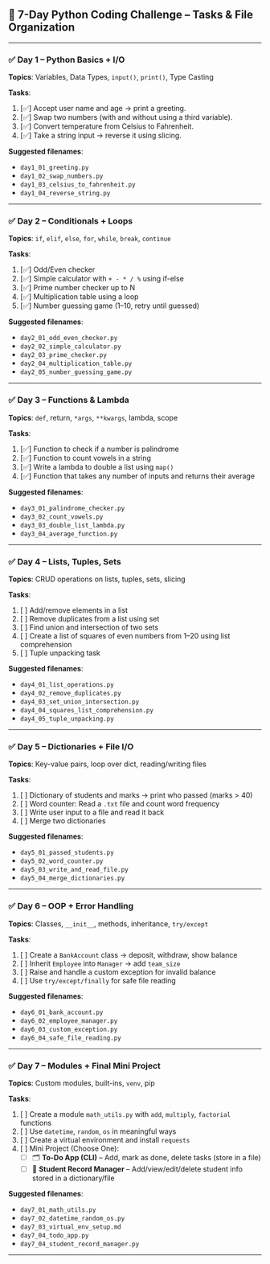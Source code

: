 ## 📅 7-Day Python Coding Challenge – Tasks & File Organization

---

### ✅ Day 1 – Python Basics + I/O

**Topics**: Variables, Data Types, `input()`, `print()`, Type Casting

**Tasks**:
1. [✅] Accept user name and age → print a greeting.
2. [✅] Swap two numbers (with and without using a third variable).
3. [✅] Convert temperature from Celsius to Fahrenheit.
4. [✅] Take a string input → reverse it using slicing.

**Suggested filenames**:
- `day1_01_greeting.py`  
- `day1_02_swap_numbers.py`  
- `day1_03_celsius_to_fahrenheit.py`  
- `day1_04_reverse_string.py`  

---

### ✅ Day 2 – Conditionals + Loops

**Topics**: `if`, `elif`, `else`, `for`, `while`, `break`, `continue`

**Tasks**:
1. [✅] Odd/Even checker
2. [✅] Simple calculator with `+ - * / %` using if-else
3. [✅] Prime number checker up to N
4. [✅] Multiplication table using a loop
5. [✅] Number guessing game (1–10, retry until guessed)

**Suggested filenames**:
- `day2_01_odd_even_checker.py`  
- `day2_02_simple_calculator.py`  
- `day2_03_prime_checker.py`  
- `day2_04_multiplication_table.py`  
- `day2_05_number_guessing_game.py`  

---

### ✅ Day 3 – Functions & Lambda

**Topics**: `def`, return, `*args`, `**kwargs`, lambda, scope

**Tasks**:
1. [✅] Function to check if a number is palindrome
2. [✅] Function to count vowels in a string
3. [✅] Write a lambda to double a list using `map()`
4. [✅] Function that takes any number of inputs and returns their average

**Suggested filenames**:
- `day3_01_palindrome_checker.py`  
- `day3_02_count_vowels.py`  
- `day3_03_double_list_lambda.py`  
- `day3_04_average_function.py`  

---

### ✅ Day 4 – Lists, Tuples, Sets

**Topics**: CRUD operations on lists, tuples, sets, slicing

**Tasks**:
1. [ ] Add/remove elements in a list
2. [ ] Remove duplicates from a list using set
3. [ ] Find union and intersection of two sets
4. [ ] Create a list of squares of even numbers from 1–20 using list comprehension
5. [ ] Tuple unpacking task

**Suggested filenames**:
- `day4_01_list_operations.py`  
- `day4_02_remove_duplicates.py`  
- `day4_03_set_union_intersection.py`  
- `day4_04_squares_list_comprehension.py`  
- `day4_05_tuple_unpacking.py`  

---

### ✅ Day 5 – Dictionaries + File I/O

**Topics**: Key-value pairs, loop over dict, reading/writing files

**Tasks**:
1. [ ] Dictionary of students and marks → print who passed (marks > 40)
2. [ ] Word counter: Read a `.txt` file and count word frequency
3. [ ] Write user input to a file and read it back
4. [ ] Merge two dictionaries

**Suggested filenames**:
- `day5_01_passed_students.py`  
- `day5_02_word_counter.py`  
- `day5_03_write_and_read_file.py`  
- `day5_04_merge_dictionaries.py`  

---

### ✅ Day 6 – OOP + Error Handling

**Topics**: Classes, `__init__`, methods, inheritance, `try/except`

**Tasks**:
1. [ ] Create a `BankAccount` class → deposit, withdraw, show balance
2. [ ] Inherit `Employee` into `Manager` → add `team_size`
3. [ ] Raise and handle a custom exception for invalid balance
4. [ ] Use `try/except/finally` for safe file reading

**Suggested filenames**:
- `day6_01_bank_account.py`  
- `day6_02_employee_manager.py`  
- `day6_03_custom_exception.py`  
- `day6_04_safe_file_reading.py`  

---

### ✅ Day 7 – Modules + Final Mini Project

**Topics**: Custom modules, built-ins, `venv`, pip

**Tasks**:
1. [ ] Create a module `math_utils.py` with `add`, `multiply`, `factorial` functions
2. [ ] Use `datetime`, `random`, `os` in meaningful ways
3. [ ] Create a virtual environment and install `requests`
4. [ ] Mini Project (Choose One):
   - [ ] 🗂️ **To-Do App (CLI)** – Add, mark as done, delete tasks (store in a file)
   - [ ] 📝 **Student Record Manager** – Add/view/edit/delete student info stored in a dictionary/file

**Suggested filenames**:
- `day7_01_math_utils.py`  
- `day7_02_datetime_random_os.py`  
- `day7_03_virtual_env_setup.md`  
- `day7_04_todo_app.py`  
- `day7_04_student_record_manager.py`  

---

